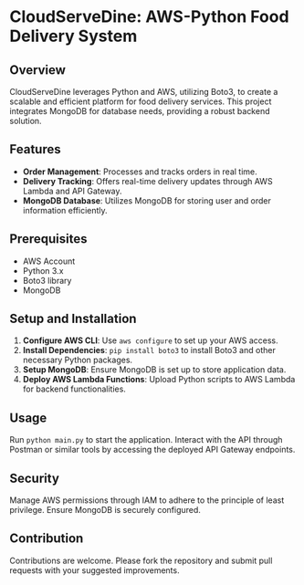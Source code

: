 # CloudServeDine: AWS-Python Food Delivery System

## Overview
CloudServeDine leverages Python and AWS, utilizing Boto3, to create a scalable and efficient platform for food delivery services. This project integrates MongoDB for database needs, providing a robust backend solution.

## Features
- **Order Management**: Processes and tracks orders in real time.
- **Delivery Tracking**: Offers real-time delivery updates through AWS Lambda and API Gateway.
- **MongoDB Database**: Utilizes MongoDB for storing user and order information efficiently.

## Prerequisites
- AWS Account
- Python 3.x
- Boto3 library
- MongoDB

## Setup and Installation
1. **Configure AWS CLI**: Use `aws configure` to set up your AWS access.
2. **Install Dependencies**: `pip install boto3` to install Boto3 and other necessary Python packages.
3. **Setup MongoDB**: Ensure MongoDB is set up to store application data.
4. **Deploy AWS Lambda Functions**: Upload Python scripts to AWS Lambda for backend functionalities.

## Usage
Run `python main.py` to start the application. Interact with the API through Postman or similar tools by accessing the deployed API Gateway endpoints.

## Security
Manage AWS permissions through IAM to adhere to the principle of least privilege. Ensure MongoDB is securely configured.

## Contribution
Contributions are welcome. Please fork the repository and submit pull requests with your suggested improvements.

